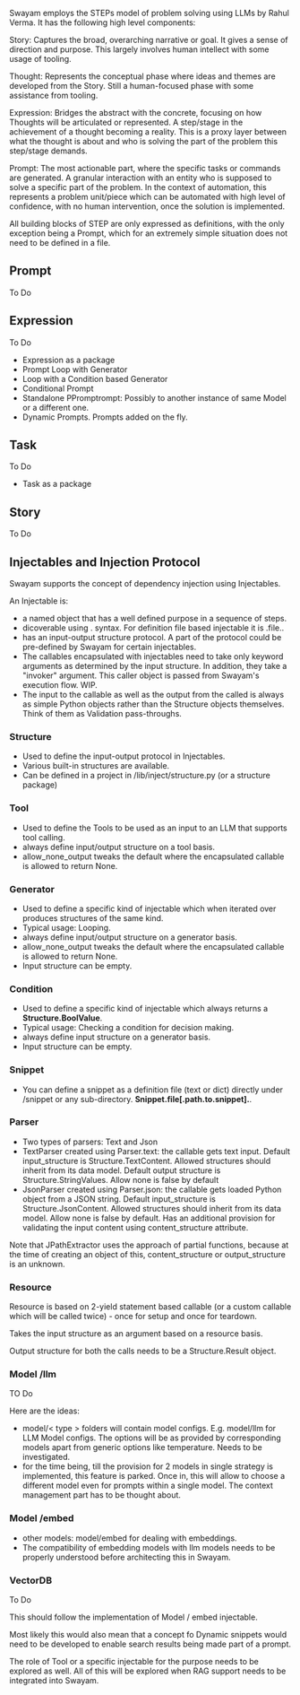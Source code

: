

Swayam employs the STEPs model of problem solving using LLMs by Rahul Verma. It has the following high level components:

Story: Captures the broad, overarching narrative or goal. It gives a sense of direction and purpose. This largely involves human intellect with some usage of tooling.

Thought: Represents the conceptual phase where ideas and themes are developed from the Story. Still a human-focused phase with some assistance from tooling.

Expression: Bridges the abstract with the concrete, focusing on how Thoughts will be articulated or represented. A step/stage in the achievement of a thought becoming a reality. This is a proxy layer between what the thought is about and who is solving the part of the problem this step/stage demands.

Prompt: The most actionable part, where the specific tasks or commands are generated. A granular interaction with an entity who is supposed to solve a specific part of the problem. In the context of automation, this represents a problem unit/piece which can be automated with high level of confidence, with no human intervention, once the solution is implemented.

All building blocks of STEP are only expressed as definitions, with the only exception being a Prompt, which for an extremely simple situation does not need to be defined in a file.

## Prompt

To Do

## Expression

To Do
- Expression as a package
- Prompt Loop with Generator
- Loop with a Condition based Generator
- Conditional Prompt
- Standalone PPromptrompt: Possibly to another instance of same Model or a different one.
- Dynamic Prompts. Prompts added on the fly.

## Task

To Do
- Task as a package


## Story

To Do


## Injectables and Injection Protocol

Swayam supports the concept of dependency injection using Injectables.

An Injectable is:
- a named object that has a well defined purpose in a sequence of steps.
- dicoverable using <InjectableType>.<InjectableName> syntax. For definition file based injectable it is <InjectableType>.file.<InjectableName>.
- has an input-output structure protocol. A part of the protocol could be pre-defined by Swayam for certain injectables.
- The callables encapsulated with injectables need to take only keyword arguments as determined by the input structure. In addition, they take a "invoker" argument. This caller object is passed from Swayam's execution flow. WIP.
- The input to the callable as well as the output from the called is always as simple Python objects rather than the Structure objects themselves. Think of them as Validation pass-throughs.


### Structure

- Used to define the input-output protocol in Injectables.
- Various built-in structures are available.
- Can be defined in a project in /lib/inject/structure.py (or a structure package)

### Tool
- Used to define the Tools to be used as an input to an LLM that supports tool calling.
- always define input/output structure on a tool basis.
- allow_none_output tweaks the default where the encapsulated callable is allowed to return None.

### Generator

- Used to define a specific kind of injectable which when iterated over produces structures of the same kind.
- Typical usage: Looping.
- always define input/output structure on a generator basis.
- allow_none_output tweaks the default where the encapsulated callable is allowed to return None.
- Input structure can be empty.

### Condition

- Used to define a specific kind of injectable which always returns a **Structure.BoolValue**.
- Typical usage: Checking a condition for decision making.
- always define input structure on a generator basis.
- Input structure can be empty.

### Snippet

- You can define a snippet as a definition file (text or dict) directly under /snippet or any sub-directory. **Snippet.file[.path.to.snippet].<Name>**.

### Parser
- Two types of parsers: Text and Json
- TextParser created using Parser.text: the callable gets text input. Default input_structure is Structure.TextContent. Allowed structures should inherit from its data model. Default output structure is Structure.StringValues. Allow none is false by default
- JsonParser created using Parser.json: the callable gets loaded Python object from a JSON string. Default input_structure is Structure.JsonContent. Allowed structures should inherit from its data model. Allow none is false by default. Has an additional provision for validating the input content using content_structure attribute.

Note that JPathExtractor uses the approach of partial functions, because at the time of creating an object of this, content_structure or output_structure is an unknown. 

### Resource

Resource is based on 2-yield statement based callable (or a custom callable which will be called twice) - once for setup and once for teardown. 

Takes the input structure as an argument based on a resource basis. 

Output structure for both the calls needs to be a Structure.Result object.


### Model /llm

TO Do

Here are the ideas:
- model/< type > folders will contain model configs. E.g. model/llm for LLM Model configs. The options will be as provided by corresponding models apart from generic options like temperature. Needs to be investigated.
- for the time being, till the provision for 2 models in single strategy is implemented, this feature is parked. Once in, this will allow to choose a different model even for prompts within a single model. The context management part has to be thought about.


### Model /embed
- other models: model/embed for dealing with embeddings.
- The compatibility of embedding models with llm models needs to be properly understood before architecting this in Swayam.


### VectorDB

To Do

This should follow the implementation of Model / embed injectable.

Most likely this would also mean that a concept fo Dynamic snippets would need to be developed to enable search results being made part of a prompt. 

The role of Tool or a specific injectable for the purpose needs to be explored as well.
All of this will be explored when RAG support needs to be integrated into Swayam.